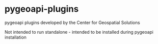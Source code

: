 # pygeoapi-plugins

pygeoapi plugins developed by the Center for Geospatial Solutions

Not intended to run standalone - intended to be installed during pygeoapi installation
